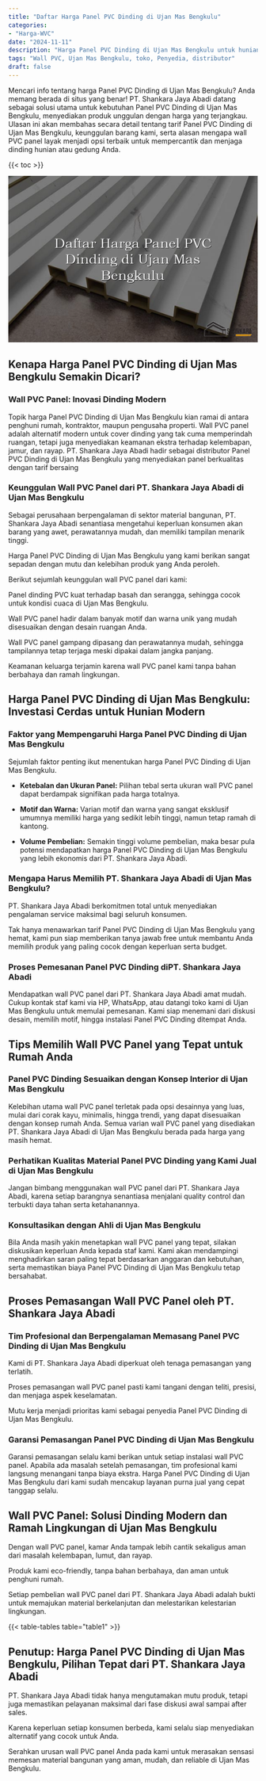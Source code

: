```yaml
---
title: "Daftar Harga Panel PVC Dinding di Ujan Mas Bengkulu"
categories: 
- "Harga-WVC"
date: "2024-11-11"
description: "Harga Panel PVC Dinding di Ujan Mas Bengkulu untuk hunian, perkantoran, serta gerai. Material berkualitas, pilihan motif, pilihan warna menarik, beserta layanan penempatan oleh tenaga ahli profesional serta garansi resmi!|Layanan distribusi Panel PVC Dinding di Ujan Mas Bengkulu bagi kebutuhan hunian, office, atau gerai, dengan panel berkualitas dan instalasi oleh teknisi ahli dan jaminan resmi.|Alternatif Panel PVC Dinding di Ujan Mas Bengkulu yang terpercaya bagi tempat tinggal, office, serta ritel, dengan material berkualitas dan instalasi ditangani oleh teknisi ahli serta kepastian resmi.|Distribusi Panel PVC Dinding di Ujan Mas Bengkulu bagi tempat tinggal, office, dan ritel, dengan material berkualitas dan pemasangan ditangani oleh tenaga ahli berpengalaman, dilengkapi beserta kepastian resmi.}"
tags: "Wall PVC, Ujan Mas Bengkulu, toko, Penyedia, distributor"
draft: false
---
```


Mencari info tentang harga Panel PVC Dinding di Ujan Mas Bengkulu? Anda memang berada di situs yang benar! PT. Shankara Jaya Abadi datang sebagai solusi utama untuk kebutuhan Panel PVC Dinding di Ujan Mas Bengkulu, menyediakan produk unggulan dengan harga yang terjangkau. Ulasan ini akan membahas secara detail tentang tarif Panel PVC Dinding di Ujan Mas Bengkulu, keunggulan barang kami, serta alasan mengapa wall PVC panel layak menjadi opsi terbaik untuk mempercantik dan menjaga dinding hunian atau gedung Anda.

{{< toc >}}

![Daftar Harga Panel PVC Dinding di Ujan Mas Bengkulu](/images/Harga-WVC/Daftar-Harga-Panel-PVC-Dinding-di-Ujan-Mas-Bengkulu.png)


## Kenapa Harga Panel PVC Dinding di Ujan Mas Bengkulu Semakin Dicari?

### Wall PVC Panel: Inovasi Dinding Modern

Topik harga Panel PVC Dinding di Ujan Mas Bengkulu kian ramai di antara penghuni rumah, kontraktor, maupun pengusaha properti. Wall PVC panel adalah alternatif modern untuk cover dinding yang tak cuma memperindah ruangan, tetapi juga menyediakan keamanan ekstra terhadap kelembapan, jamur, dan rayap. PT. Shankara Jaya Abadi hadir sebagai distributor Panel PVC Dinding di Ujan Mas Bengkulu yang menyediakan panel berkualitas dengan tarif bersaing

### Keunggulan Wall PVC Panel dari PT. Shankara Jaya Abadi di Ujan Mas Bengkulu

Sebagai perusahaan berpengalaman di sektor material bangunan, PT. Shankara Jaya Abadi senantiasa mengetahui keperluan konsumen akan barang yang awet, perawatannya mudah, dan memiliki tampilan menarik tinggi.

Harga Panel PVC Dinding di Ujan Mas Bengkulu yang kami berikan sangat sepadan dengan mutu dan kelebihan produk yang Anda peroleh.

Berikut sejumlah keunggulan wall PVC panel dari kami:

Panel dinding PVC kuat terhadap basah dan serangga, sehingga cocok untuk kondisi cuaca di Ujan Mas Bengkulu.

Wall PVC panel hadir dalam banyak motif dan warna unik yang mudah disesuaikan dengan desain ruangan Anda.

Wall PVC panel gampang dipasang dan perawatannya mudah, sehingga tampilannya tetap terjaga meski dipakai dalam jangka panjang.

Keamanan keluarga terjamin karena wall PVC panel kami tanpa bahan berbahaya dan ramah lingkungan.

## Harga Panel PVC Dinding di Ujan Mas Bengkulu: Investasi Cerdas untuk Hunian Modern

### Faktor yang Mempengaruhi Harga Panel PVC Dinding di Ujan Mas Bengkulu

Sejumlah faktor penting ikut menentukan harga Panel PVC Dinding di Ujan Mas Bengkulu.

- **Ketebalan dan Ukuran Panel:** Pilihan tebal serta ukuran wall PVC panel dapat berdampak signifikan pada harga totalnya.

- **Motif dan Warna:** Varian motif dan warna yang sangat eksklusif umumnya memiliki harga yang sedikit lebih tinggi, namun tetap ramah di kantong.

- **Volume Pembelian:** Semakin tinggi volume pembelian, maka besar pula potensi mendapatkan harga Panel PVC Dinding di Ujan Mas Bengkulu yang lebih ekonomis dari PT. Shankara Jaya Abadi.

### Mengapa Harus Memilih PT. Shankara Jaya Abadi di Ujan Mas Bengkulu?

PT. Shankara Jaya Abadi berkomitmen total untuk menyediakan pengalaman service maksimal bagi seluruh konsumen.

Tak hanya menawarkan tarif Panel PVC Dinding di Ujan Mas Bengkulu yang hemat, kami pun siap memberikan tanya jawab free untuk membantu Anda memilih produk yang paling cocok dengan keperluan serta budget.

### Proses Pemesanan Panel PVC Dinding diPT. Shankara Jaya Abadi

Mendapatkan wall PVC panel dari PT. Shankara Jaya Abadi amat mudah. Cukup kontak staf kami via HP, WhatsApp, atau datangi toko kami di Ujan Mas Bengkulu untuk memulai pemesanan. Kami siap menemani dari diskusi desain, memilih motif, hingga instalasi Panel PVC Dinding ditempat Anda.

## Tips Memilih Wall PVC Panel yang Tepat untuk Rumah Anda

### Panel PVC Dinding Sesuaikan dengan Konsep Interior di Ujan Mas Bengkulu

Kelebihan utama wall PVC panel terletak pada opsi desainnya yang luas, mulai dari corak kayu, minimalis, hingga trendi, yang dapat disesuaikan dengan konsep rumah Anda. Semua varian wall PVC panel yang disediakan PT. Shankara Jaya Abadi di Ujan Mas Bengkulu berada pada harga yang masih hemat.

### Perhatikan Kualitas Material Panel PVC Dinding yang Kami Jual di Ujan Mas Bengkulu

Jangan bimbang menggunakan wall PVC panel dari PT. Shankara Jaya Abadi, karena setiap barangnya senantiasa menjalani quality control dan terbukti daya tahan serta ketahanannya.

### Konsultasikan dengan Ahli di Ujan Mas Bengkulu

Bila Anda masih yakin menetapkan wall PVC panel yang tepat, silakan diskusikan keperluan Anda kepada staf kami. Kami akan mendampingi menghadirkan saran paling tepat berdasarkan anggaran dan kebutuhan, serta memastikan biaya Panel PVC Dinding di Ujan Mas Bengkulu tetap bersahabat.

## Proses Pemasangan Wall PVC Panel oleh PT. Shankara Jaya Abadi

### Tim Profesional dan Berpengalaman Memasang Panel PVC Dinding di Ujan Mas Bengkulu

Kami di PT. Shankara Jaya Abadi diperkuat oleh tenaga pemasangan yang terlatih.

Proses pemasangan wall PVC panel pasti kami tangani dengan teliti, presisi, dan menjaga aspek keselamatan.

Mutu kerja menjadi prioritas kami sebagai penyedia Panel PVC Dinding di Ujan Mas Bengkulu.

### Garansi Pemasangan Panel PVC Dinding di Ujan Mas Bengkulu

Garansi pemasangan selalu kami berikan untuk setiap instalasi wall PVC panel. Apabila ada masalah setelah pemasangan, tim profesional kami langsung menangani tanpa biaya ekstra. Harga Panel PVC Dinding di Ujan Mas Bengkulu dari kami sudah mencakup layanan purna jual yang cepat tanggap selalu.

## Wall PVC Panel: Solusi Dinding Modern dan Ramah Lingkungan di Ujan Mas Bengkulu

Dengan wall PVC panel, kamar Anda tampak lebih cantik sekaligus aman dari masalah kelembapan, lumut, dan rayap.

Produk kami eco-friendly, tanpa bahan berbahaya, dan aman untuk penghuni rumah.

Setiap pembelian wall PVC panel dari PT. Shankara Jaya Abadi adalah bukti untuk memajukan material berkelanjutan dan melestarikan kelestarian lingkungan.

{{< table-tables table="table1" >}}

## Penutup: Harga Panel PVC Dinding di Ujan Mas Bengkulu, Pilihan Tepat dari PT. Shankara Jaya Abadi

PT. Shankara Jaya Abadi tidak hanya mengutamakan mutu produk, tetapi juga memastikan pelayanan maksimal dari fase diskusi awal sampai after sales.

Karena keperluan setiap konsumen berbeda, kami selalu siap menyediakan alternatif yang cocok untuk Anda.

Serahkan urusan wall PVC panel Anda pada kami untuk merasakan sensasi memesan material bangunan yang aman, mudah, dan reliable di Ujan Mas Bengkulu.
